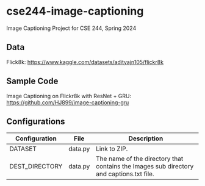 # cse244-image-captioning
Image Captioning Project for CSE 244, Spring 2024


## Data
Flick8k: https://www.kaggle.com/datasets/adityajn105/flickr8k

## Sample Code
Image Captioning on Flickr8k with ResNet + GRU: https://github.com/HJ899/image-captioning-gru

## Configurations

| Configuration | File | Description
| ---  | --- | --- |
| DATASET | data.py | Link to ZIP.  |
| DEST_DIRECTORY | data.py | The name of the directory that contains the Images sub directory and captions.txt file. |